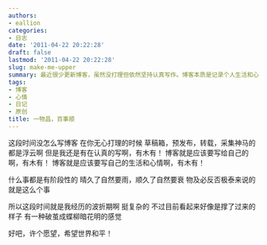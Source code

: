 ```yaml
---
authors:
- eallion
categories:
- 日志
date: '2011-04-22 20:22:28'
draft: false
lastmod: '2011-04-22 20:22:28'
slug: make-me-upper
summary: 最近很少更新博客，虽然没打理但依然坚持认真写作。博客本质是记录个人生活和心情，不必在意形式。人生总有起伏，经历低谷后终于迎来转机，感觉像破茧重生。最后许愿世界和平。
tags:
- 博客
- 心情
- 日记
- 原创
title: 一物昌，百事顺
---
```


这段时间没怎么写博客
在你无心打理的时候
草稿箱，预发布，转载，采集神马的都是浮云啊
但是我还是有在认真的写啊，有木有！
博客就是应该要写给自己的啊，有木有！
博客就是应该要写自己的生活和心情啊，有木有！

什么事都是有阶段性的
晴久了自然要雨，顺久了自然要衰
物及必反否极泰来说的就是这么个事

所以这段时间就是我经历的波折期啊
挺复杂的
不过目前看起来好像是撑了过来的样子
有一种破茧成蝶柳暗花明的感觉

好吧，许个愿望，希望世界和平！